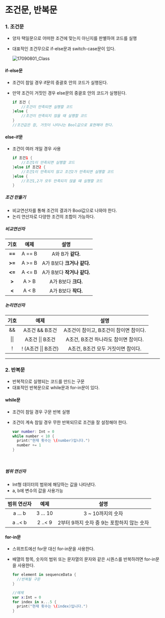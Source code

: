 # 조건문, 반복문

### 1. 조건문

- 양자 택일문으로 어떠한 조건에 맞는지 아닌지를 판별하여 코드를 실행


- 대표적인 조건무으로 if-else문과 switch-case문이 있다.

  ![17090801_Class](https://github.com/simajune/iOS_School/blob/master/Img/17090801_Class.png)

#### if-else문

- 조건이 참일 경우 if문의 중괄호 안의 코드가 실행된다.

- 만약 조건이 거짓인 경우 else문의 중괄호 안의 코드가 실행된다.

  ```swift
  if 조건 {
      //조건이 만족되면 실행할 코드
  }else {
      //조건이 만족되지 않을 때 실행할 코드
  }
  //조건값은 참, 거짓이 나타나는 Bool값으로 표현해야 한다.
  ```

#### else-if문

- 조건이 여러 개일 경우 사용

  ```swift
  if 조건1 {
      //조건1이 만족되면 실행할 코드
  }else if 조건2 {
      //조건1이 만족되지 않고 조건2가 만족되면 실행할 코드
  }else {
      //조건1,2가 모두 만족되지 않을 떄 실행할 코드
  }
  ```

##### 조건 만들기

- 비교연산자를 통해 조건의 결과가 Bool값으로 나와야 한다.
- 논리 연산자로 다양한 조건의 조합이 가능하다.



##### 비교연산자

|   기호   |   예제   |         설명         |
| :----: | :----: | :----------------: |
| **==** | A == B |   A와 B가 **같다.**    |
| **>=** | A >= B | A가 B보다 **크거나 같다.** |
| **<=** | A <= B | A가 B보다 **작거나 같다.** |
| **>**  | A > B  |   A가 B보다 **크다.**   |
| **<**  | A < B  |   A가 B보다 **작다.**   |



##### 논리연산자

|  기호  |        예제        |           설명            |
| :--: | :--------------: | :---------------------: |
|  &&  |    A조건 && B조건    | A조건이 참이고, B조건이 참이면 참이다. |
| \|\| |   A조건 \|\| B조건   | A조건, B조건 하나라도 참이면 참이다.  |
|  !   | ! (A조건 \|\| B조건) |  A조건, B조건 모두 거짓이면 참이다.  |



** *

### 2. 반복문

- 반복적으로 실행되는 코드를 만드는 구문
- 대표적인 반복문으로 while문과 for-in문이 있다.



#### while문

- 조건이 참일 경우 구문 반복 실행

- 조건이 계속 참일 경우 무한 반복되므로 조건을 잘 설정해야 한다.

  ```swift
  var number: Int = 0
  while number < 10 {
    print("현재 횟수는 \(number)입니다.")
    number += 1
  }
  ```

  ​

##### 범위 연산자

- Int형 데이터의 범위에 해당하는 값을 나타낸다.
- a, b에 변수의 값을 사용가능

| 범위 연산자  |   예제    |             설명             |
| :-----: | :-----: | :------------------------: |
|  a … b  | 3 … 10  |        3 ~ 10까지의 숫자        |
| a ..< b | 2 ..< 9 | 2부터 9까지 숫자 중 9는 포함하지 않는 숫자 |



#### for-in문

- 스위프트에선 for문 대신 for-in문을 사용한다.

- 배열의 항목, 숫자의 범위 또는 문자열의 문자와 같은 시퀀스를 반복하려면 for-in문을 사용한다.

  ```swift
  for element in sequenceData {
    //반복될 구문
  }

  //예제
  var x:Int = 0
  for index in x...5 {
  	print("현재 횟수는 \(index)입니다.") 
  }
  ```